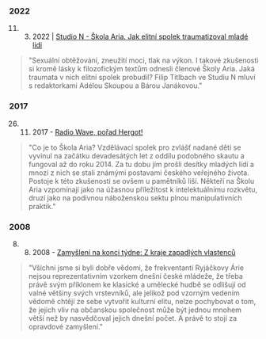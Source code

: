 ### 2022
11. 3. 2022 | [Studio N - Škola Aria. Jak elitní spolek traumatizoval mladé lidi](https://ceskepodcasty.cz/episode/oDhCdMcQbTB6158ytxaF)
> "Sexuální obtěžování, zneužití moci, tlak na výkon. I takové zkušenosti si kromě lásky k filozofickým textům odnesli členové Školy Aria. Jaká traumata v nich elitní spolek probudil? Filip Titlbach ve Studiu N mluví s redaktorkami Adélou Skoupou a Bárou Janákovou."

### 2017
26. 11. 2017 - [Radio Wave, pořad Hergot!](https://wave.rozhlas.cz/hergot-skola-aria-lihen-osobnosti-nebo-podivna-sekta-6389090)
 > "Co je to Škola Aria? Vzdělávací spolek pro zvlášť nadané děti se vyvinul na začátku devadesátých let z oddílu podobného skautu a fungoval až do roku 2014. Za tu dobu jím prošli desítky mladých lidí a mnozí z nich se stali známými postavami českého veřejného života. Postoje k této zkušenosti se ovšem u pamětníků liší. Někteří na Školu Aria vzpomínají jako na úžasnou příležitost k intelektuálnímu rozkvětu, druzí jako na podivnou náboženskou sektu plnou manipulativních praktik."

### 2008
8. 8. 2008 - [Zamyšlení na konci týdne: Z kraje zapadlých vlastenců]( https://plus.rozhlas.cz/zamysleni-na-konci-tydne-z-kraje-zapadlych-vlastencu-7839312)
> "Všichni jsme si byli dobře vědomi, že frekventanti Ryjáčkovy Árie nejsou reprezentativním vzorkem dnešní české mládeže, že třeba právě svým příklonem ke klasické a umělecké hudbě se odlišují od valné většiny svých vrstevníků, ale jelikož pod vzorným vedením vědomě chtějí ze sebe vytvořit kulturní elitu, nelze pochybovat o tom, že jejich vliv na občanskou společnost může být jednou mnohem větší než by nasvědčoval jejich dnešní počet. A právě to stojí za opravdové zamyšlení."
